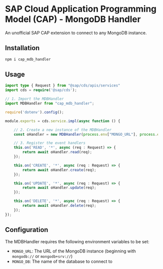 # SAP Cloud Application Programming Model (CAP) - MongoDB Handler
An unofficial SAP CAP extension to connect to any MongoDB instance.

## Installation
```bash
npm i cap_mdb_handler
```

## Usage
```typescript
import type { Request } from "@sap/cds/apis/services"
import cds = require('@sap/cds');

// 1. Import the MDBHandler
import MDBHandler from "cap_mdb_handler";

require('dotenv').config();

module.exports = cds.service.impl(async function () {

    // 2. Create a new instance of the MDBHandler
    const oHandler = new MDBHandler(process.env["MONGO_URL"], process.env["MONGO_DB"]);

    // 3. Register the event handlers
    this.on('READ', '*', async (req : Request) => {
        return await oHandler.read(req);
    });

    this.on('CREATE', '*', async (req : Request) => {
        return await oHandler.create(req);
    });

    this.on('UPDATE', '*', async (req : Request) => {
        return await oHandler.update(req);
    });

    this.on('DELETE', '*', async (req : Request) => {
        return await oHandler.delete(req);
    });
});
```

## Configuration
The MDBHandler requires the following environment variables to be set:
- `MONGO_URL`: The URL of the MongoDB instance (beginning with `mongodb://` or `mongodb+srv://`)
- `MONGO_DB`: The name of the database to connect to